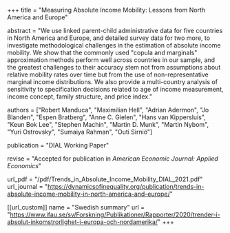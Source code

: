 +++
title = "Measuring Absolute Income Mobility: Lessons from North America and Europe"

abstract = "We use linked parent-child administrative data for five countries in North America and Europe, and detailed survey data for two more, to investigate methodological challenges in the estimation of absolute income mobility. We show that the commonly used \"copula and marginals\" approximation methods perform well across countries in our sample, and the greatest challenges to their accuracy stem not from assumptions about relative mobility rates over time but from the use of non-representative marginal income distributions. We also provide a multi-country analysis of sensitivity to specification decisions related to age of income measurement, income concept, family structure, and price index."

authors = ["Robert Manduca", "Maximilian Hell", "Adrian Adermon", "Jo Blanden", "Espen Bratberg", "Anne C. Gielen", "Hans van Kippersluis", "Keun Bok Lee", "Stephen Machin", "Martin D. Munk", "Martin Nybom", "Yuri Ostrovsky", "Sumaiya Rahman", "Outi Sirniö"]

publication = "DIAL Working Paper"

revise = "Accepted for publication in *American Economic Journal: Applied Economics*"

url_pdf = "/pdf/Trends_in_Absolute_Income_Mobility_DIAL_2021.pdf"
url_journal = "https://dynamicsofinequality.org/publication/trends-in-absolute-income-mobility-in-north-america-and-europe/"

[[url_custom]]
name = "Swedish summary"
url = "https://www.ifau.se/sv/Forskning/Publikationer/Rapporter/2020/trender-i-absolut-inkomstrorlighet-i-europa-och-nordamerika/"
+++
